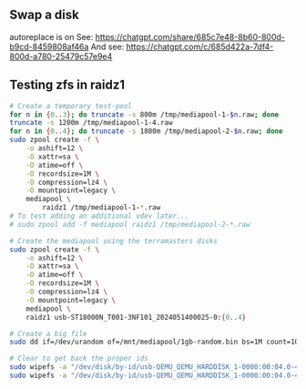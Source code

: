 ## Swap a disk
autoreplace is on
See: https://chatgpt.com/share/685c7e48-8b60-800d-b9cd-8459808af46a
And see: https://chatgpt.com/c/685d422a-7df4-800d-a780-25479c57e9e4

## Testing zfs in raidz1
```bash
# Create a temporary test-pool
for n in {0..3}; do truncate -s 800m /tmp/mediapool-1-$n.raw; done
truncate -s 1200m /tmp/mediapool-1-4.raw
for n in {0..4}; do truncate -s 1800m /tmp/mediapool-2-$n.raw; done
sudo zpool create -f \
    -o ashift=12 \
    -O xattr=sa \
    -O atime=off \
    -O recordsize=1M \
    -O compression=lz4 \
    -O mountpoint=legacy \
    mediapool \
        raidz1 /tmp/mediapool-1-*.raw
# To test adding an additional vdev later...
# sudo zpool add -f mediapool raidz1 /tmp/mediapool-2-*.raw

# Create the mediapool using the terramasters disks
sudo zpool create -f \
    -o ashift=12 \
    -O xattr=sa \
    -O atime=off \
    -O recordsize=1M \
    -O compression=lz4 \
    -O mountpoint=legacy \
    mediapool \
    raidz1 usb-ST18000N_T001-3NF101_2024051400025-0:{0..4}

# Create a big file
sudo dd if=/dev/urandom of=/mnt/mediapool/1gb-random.bin bs=1M count=1024 status=progress

# Clear to get back the proper ids
sudo wipefs -a "/dev/disk/by-id/usb-QEMU_QEMU_HARDDISK_1-0000:00:04.0-4.2-0:0"
sudo wipefs -a "/dev/disk/by-id/usb-QEMU_QEMU_HARDDISK_1-0000:00:04.0-4.7-0:0"

```

